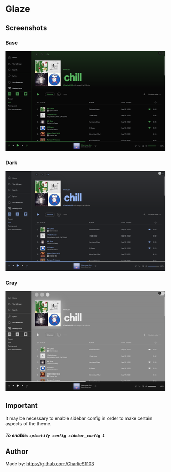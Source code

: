 # Glaze

## Screenshots

### Base
<img src="https://github.com/CharlieS1103/Glaze-theme/blob/main/screenshots/base.png" alt="img" width="500px"> 


### Dark
<img src="https://github.com/CharlieS1103/Glaze-theme/blob/main/screenshots/dark.png" alt="img" width="500px"> 

### Gray
<img src="https://github.com/CharlieS1103/Glaze-theme/blob/main/screenshots/gray.png" alt="img" width="500px"> 

## Important
It may be necessary to enable sidebar config in order to make certain aspects of the theme.

##### To enable: `spicetify config sidebar_config 1`

## Author
Made by: https://github.com/CharlieS1103